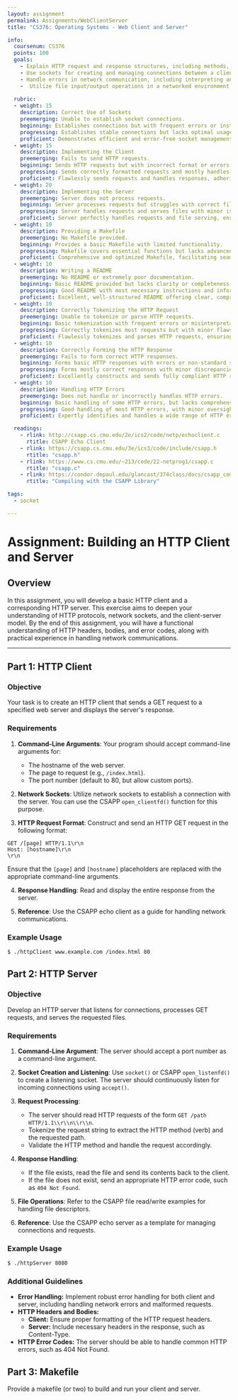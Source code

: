 ```yaml
---
layout: assignment
permalink: Assignments/WebClientServer
title: "CS376: Operating Systems - Web Client and Server"

info:
  coursenum: CS376
  points: 100
  goals:
    - Explain HTTP request and response structures, including methods, headers, and bodies, through the practical implementation of an HTTP client and server.
    - Use sockets for creating and managing connections between a client and a server.
    - Handle errors in network communication, including interpreting and responding with appropriate HTTP status codes, particularly in server-side operations.
    -  Utilize file input/output operations in a networked environment, such as reading and serving files from a server, reinforcing understanding of file handling in conjunction with network programming.
    
  rubric:
  - weight: 15
    description: Correct Use of Sockets
    preemerging: Unable to establish socket connections.
    beginning: Establishes connections but with frequent errors or instability.
    progressing: Establishes stable connections but lacks optimal usage or efficiency.
    proficient: Demonstrates efficient and error-free socket management.
  - weight: 15
    description: Implementing the Client
    preemerging: Fails to send HTTP requests.
    beginning: Sends HTTP requests but with incorrect format or errors in handling responses.
    progressing: Sends correctly formatted requests and mostly handles responses well.
    proficient: Flawlessly sends requests and handles responses, adhering to HTTP standards.
  - weight: 20
    description: Implementing the Server
    preemerging: Server does not process requests.
    beginning: Server processes requests but struggles with correct file serving or stability.
    progressing: Server handles requests and serves files with minor issues.
    proficient: Server perfectly handles requests and file serving, ensuring stability and efficiency.
  - weight: 10
    description: Providing a Makefile
    preemerging: No Makefile provided.
    beginning: Provides a basic Makefile with limited functionality.
    progressing: Makefile covers essential functions but lacks advanced features or optimization.
    proficient: Comprehensive and optimized Makefile, facilitating seamless compilation and execution.
  - weight: 10
    description: Writing a README
    preemerging: No README or extremely poor documentation.
    beginning: Basic README provided but lacks clarity or completeness.
    progressing: Good README with most necessary instructions and information.
    proficient: Excellent, well-structured README offering clear, comprehensive instructions and insights.
  - weight: 10
    description: Correctly Tokenizing the HTTP Request
    preemerging: Unable to tokenize or parse HTTP requests.
    beginning: Basic tokenization with frequent errors or misinterpretations.
    progressing: Correctly tokenizes most requests but with minor flaws.
    proficient: Flawlessly tokenizes and parses HTTP requests, ensuring accurate processing.
  - weight: 10
    description: Correctly Forming the HTTP Response
    preemerging: Fails to form correct HTTP responses.
    beginning: Forms basic HTTP responses with errors or non-standard structures.
    progressing: Forms mostly correct responses with minor discrepancies.
    proficient: Excellently constructs and sends fully compliant HTTP responses.
  - weight: 10
    description: Handling HTTP Errors
    preemerging: Does not handle or incorrectly handles HTTP errors.
    beginning: Basic handling of some HTTP errors, but lacks comprehensiveness.
    progressing: Good handling of most HTTP errors, with minor oversights.
    proficient: Expertly identifies and handles a wide range of HTTP errors, providing appropriate responses.

  readings:
    - rlink: http://csapp.cs.cmu.edu/2e/ics2/code/netp/echoclient.c
      rtitle: CSAPP Echo Client
    - rlink: https://csapp.cs.cmu.edu/3e/ics3/code/include/csapp.h
      rtitle: "csapp.h"
    - rlink: https://www.cs.cmu.edu/~213/code/22-netprog1/csapp.c
      rtitle: "csapp.c"
    - rlink: https://condor.depaul.edu/glancast/374class/docs/csapp_compile_guide.html
      rtitle: "Compiling with the CSAPP Library"

tags:
  - socket

---
```


# Assignment: Building an HTTP Client and Server

## Overview

In this assignment, you will develop a basic HTTP client and a corresponding HTTP server. This exercise aims to deepen your understanding of HTTP protocols, network sockets, and the client-server model. By the end of this assignment, you will have a functional understanding of HTTP headers, bodies, and error codes, along with practical experience in handling network communications.

---

## Part 1: HTTP Client

### Objective

Your task is to create an HTTP client that sends a GET request to a specified web server and displays the server's response.

### Requirements

1. **Command-Line Arguments**: Your program should accept command-line arguments for:
   - The hostname of the web server.
   - The page to request (e.g., `/index.html`).
   - The port number (default to 80, but allow custom ports).

2. **Network Sockets**: Utilize network sockets to establish a connection with the server. You can use the CSAPP `open_clientfd()` function for this purpose.

3. **HTTP Request Format**: Construct and send an HTTP GET request in the following format:

```
GET /[page] HTTP/1.1\r\n
Host: [hostname]\r\n
\r\n
```

Ensure that the `[page]` and `[hostname]` placeholders are replaced with the appropriate command-line arguments.

4. **Response Handling**: Read and display the entire response from the server.

5. **Reference**: Use the CSAPP echo client as a guide for handling network communications.

### Example Usage

```bash
$ ./httpClient www.example.com /index.html 80
```

## Part 2: HTTP Server

### Objective

Develop an HTTP server that listens for connections, processes GET requests, and serves the requested files.

### Requirements

1. **Command-Line Argument**: The server should accept a port number as a command-line argument.

2. **Socket Creation and Listening**: Use `socket()` or CSAPP `open_listenfd()` to create a listening socket. The server should continuously listen for incoming connections using `accept()`.

3. **Request Processing**:
   - The server should read HTTP requests of the form `GET /path HTTP/1.1\\r\\n\\r\\n`.
   - Tokenize the request string to extract the HTTP method (verb) and the requested path.
   - Validate the HTTP method and handle the request accordingly.

4. **Response Handling**:
   - If the file exists, read the file and send its contents back to the client.
   - If the file does not exist, send an appropriate HTTP error code, such as `404 Not Found`.

5. **File Operations**: Refer to the CSAPP file read/write examples for handling file descriptors.

6. **Reference**: Use the CSAPP echo server as a template for managing connections and requests.

### Example Usage

```bash
$ ./httpServer 8080
```

### Additional Guidelines
* **Error Handling:** Implement robust error handling for both client and server, including handling network errors and malformed requests.
* **HTTP Headers and Bodies:**
  * **Client:** Ensure proper formatting of the HTTP request headers.
  * **Server:** Include necessary headers in the response, such as Content-Type.
* **HTTP Error Codes:** The server should be able to handle common HTTP errors, such as 404 Not Found.

## Part 3: Makefile

Provide a makefile (or two) to build and run your client and server.
